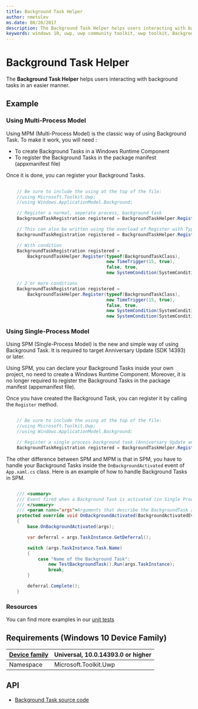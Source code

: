```yaml
---
title: Background Task Helper
author: nmetulev
ms.date: 08/20/2017
description: The Background Task Helper helps users interacting with background tasks in an easier manner. 
keywords: windows 10, uwp, uwp community toolkit, uwp toolkit, Background Task Helper
---
```


# Background Task Helper

The **Background Task Helper** helps users interacting with background tasks in an easier manner. 

## Example

### Using Multi-Process Model

Using MPM (Multi-Process Model) is the classic way of using Background Task.
To make it work, you will need : 

* To create Background Tasks in a Windows Runtime Component
* To register the Background Tasks in the package manifest (appxmanifest file)

Once it is done, you can register your Background Tasks.

```csharp
	
    // Be sure to include the using at the top of the file:
    //using Microsoft.Toolkit.Uwp;
    //using Windows.ApplicationModel.Background;

    // Register a normal, seperate process, background task
    BackgroundTaskRegistration registered = BackgroundTaskHelper.Register("TaskName", "TaskEntryPoint", new TimeTrigger(15, true));

    // This can also be written using the overload of Register with Type parameter.
    BackgroundTaskRegistration registered = BackgroundTaskHelper.Register(typeof(BackgroundTaskClass), new TimeTrigger(15, true));

    // With condition
    BackgroundTaskRegistration registered = 
        BackgroundTaskHelper.Register(typeof(BackgroundTaskClass), 
                                      new TimeTrigger(15, true), 
                                      false, true, 
                                      new SystemCondition(SystemConditionType.InternetAvailable));

    // 2 or more conditions
    BackgroundTaskRegistration registered = 
        BackgroundTaskHelper.Register(typeof(BackgroundTaskClass), 
                                      new TimeTrigger(15, true), 
                                      false, true, 
                                      new SystemCondition(SystemConditionType.InternetAvailable), 
                                      new SystemCondition(SystemConditionType.UserPresent));

```

### Using Single-Process Model

Using SPM (Single-Process Model) is the new and simple way of using Background Task.
It is required to target Anniversary Update (SDK 14393) or later.

Using SPM, you can declare your Background Tasks inside your own project, no need to create a Windows Runtime Component.
Moreover, it is no longer required to register the Background Tasks in the package manifest (appxmanifest file).

Once you have created the Background Task, you can register it by calling the `Register` method.

```csharp

    // Be sure to include the using at the top of the file:
    //using Microsoft.Toolkit.Uwp;
    //using Windows.ApplicationModel.Background;

    // Register a single process background task (Anniversary Update and later ONLY)
    BackgroundTaskRegistration registered = BackgroundTaskHelper.Register("Name of the Background Task", new TimeTrigger(15, true));

```

The other difference between SPM and MPM is that in SPM, you have to handle your Background Tasks inside the `OnBackgroundActivated` event of `App.xaml.cs` class.
Here is an example of how to handle Background Tasks in SPM.

```csharp

    /// <summary>
    /// Event fired when a Background Task is activated (in Single Process Model)
    /// </summary>
    /// <param name="args">Arguments that describe the BackgroundTask activated</param>
    protected override void OnBackgroundActivated(BackgroundActivatedEventArgs args)
    {
        base.OnBackgroundActivated(args);

        var deferral = args.TaskInstance.GetDeferral();

        switch (args.TaskInstance.Task.Name)
        {
            case "Name of the Background Task":
                new TestBackgroundTask().Run(args.TaskInstance);
                break;
        }

        deferral.Complete();
    }

```

### Resources

You can find more examples in our [unit tests](https://github.com/Microsoft/UWPCommunityToolkit/blob/master/UnitTests/Helpers/Test_BackgroundTaskHelper.cs)

## Requirements (Windows 10 Device Family)

| [Device family](http://go.microsoft.com/fwlink/p/?LinkID=526370) | Universal, 10.0.14393.0 or higher |
| --- | --- |
| Namespace | Microsoft.Toolkit.Uwp |

## API

* [Background Task source code](https://github.com/Microsoft/UWPCommunityToolkit/blob/master/Microsoft.Toolkit.Uwp/Helpers/BackgroundTaskHelper.cs)

